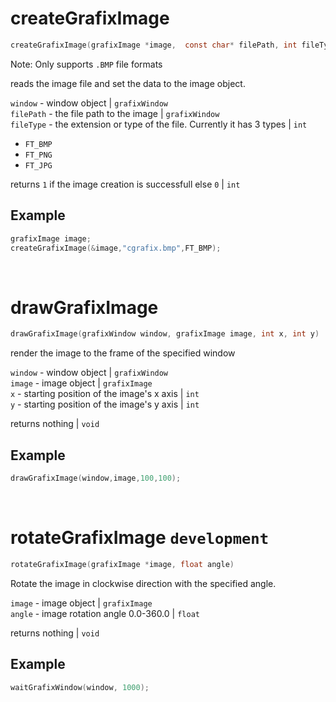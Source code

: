 # createGrafixImage
```c
createGrafixImage(grafixImage *image,  const char* filePath, int fileType)
```
Note: Only supports `.BMP` file formats

reads the image file and set the data to the image object.

`window` - window object | `grafixWindow` <br>
`filePath` - the file path to the image | `grafixWindow` <br>
`fileType` - the extension or type of the file. Currently it has 3 types | `int` <br>
- `FT_BMP`
- `FT_PNG`
- `FT_JPG`

returns `1` if the image creation is successfull else `0` | `int`

## Example
```c
grafixImage image;
createGrafixImage(&image,"cgrafix.bmp",FT_BMP);
```
<br>

# drawGrafixImage
```c
drawGrafixImage(grafixWindow window, grafixImage image, int x, int y)
```
render the image to the frame of the specified window

`window` - window object | `grafixWindow` <br>
`image` - image object | `grafixImage` <br>
`x` - starting position of the image's x axis | `int` <br>
`y` - starting position of the image's y axis | `int` <br>

returns nothing | `void`

## Example
```c
drawGrafixImage(window,image,100,100);
```
<br>

# rotateGrafixImage `development`
```c
rotateGrafixImage(grafixImage *image, float angle)
```
Rotate the image in clockwise direction with the specified angle.

`image` - image object | `grafixImage` <br>
`angle` - image rotation angle 0.0-360.0 | `float` <br>

returns nothing | `void`

## Example
```c
waitGrafixWindow(window, 1000);
```
<br>
